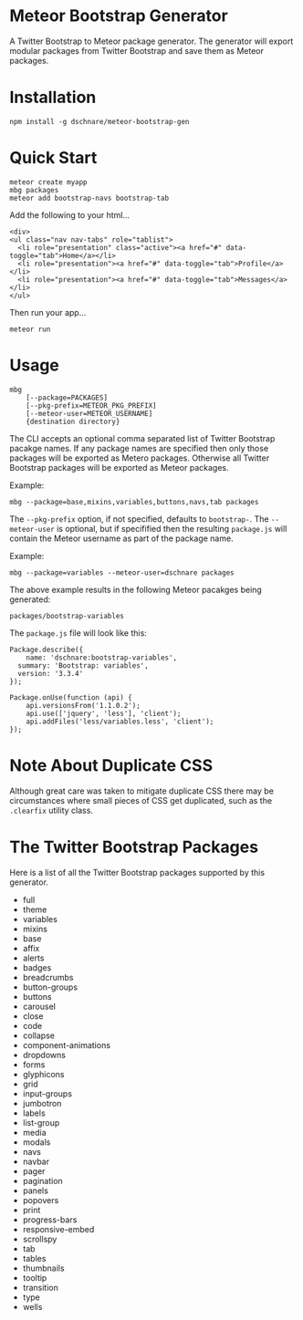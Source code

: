 # Meteor Bootstrap Generator

A Twitter Bootstrap to Meteor package generator. The generator will export
modular packages from Twitter Bootstrap and save them as Meteor packages.


# Installation

	npm install -g dschnare/meteor-bootstrap-gen


# Quick Start

	meteor create myapp
	mbg packages
	meteor add bootstrap-navs bootstrap-tab

Add the following to your html...

	<div>
    <ul class="nav nav-tabs" role="tablist">
      <li role="presentation" class="active"><a href="#" data-toggle="tab">Home</a></li>
      <li role="presentation"><a href="#" data-toggle="tab">Profile</a></li>
      <li role="presentation"><a href="#" data-toggle="tab">Messages</a></li>
    </ul>
  </div>

Then run your app...

	meteor run


# Usage

	mbg
		[--package=PACKAGES]
		[--pkg-prefix=METEOR_PKG_PREFIX]
		[--meteor-user=METEOR_USERNAME]
		{destination directory}

The CLI accepts an optional comma separated list of Twitter Bootstrap pacakge names.
If any package names are specified then only those packages will be exported as Metero packages.
Otherwise all Twitter Bootstrap packages will be exported as Meteor packages.

Example:

	mbg --package=base,mixins,variables,buttons,navs,tab packages


The `--pkg-prefix` option, if not specified, defaults to `bootstrap-`.
The `--meteor-user` is optional, but if specifified then the resulting `package.js` will contain the Meteor username as part of the package name.

Example:

	mbg --package=variables --meteor-user=dschnare packages

The above example results in the following Meteor pacakges being generated:

	packages/bootstrap-variables

The `package.js` file will look like this:

	Package.describe({
		name: 'dschnare:bootstrap-variables',
	  summary: 'Bootstrap: variables',
	  version: '3.3.4'
	});

	Package.onUse(function (api) {
		api.versionsFrom('1.1.0.2');
		api.use(['jquery', 'less'], 'client');
		api.addFiles('less/variables.less', 'client');
	});


# Note About Duplicate CSS

Although great care was taken to mitigate duplicate CSS there may be circumstances where small pieces
of CSS get duplicated, such as the `.clearfix` utility class.


# The Twitter Bootstrap Packages

Here is a list of all the Twitter Bootstrap packages supported by this generator.

- full
- theme
- variables
- mixins
- base
- affix
- alerts
- badges
- breadcrumbs
- button-groups
- buttons
- carousel
- close
- code
- collapse
- component-animations
- dropdowns
- forms
- glyphicons
- grid
- input-groups
- jumbotron
- labels
- list-group
- media
- modals
- navs
- navbar
- pager
- pagination
- panels
- popovers
- print
- progress-bars
- responsive-embed
- scrollspy
- tab
- tables
- thumbnails
- tooltip
- transition
- type
- wells